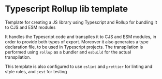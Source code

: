 # Typescript Rollup lib template

Template for creating a JS library using Typescript and Rollup for bundling it to CJS and ESM modules

It handles the Typescript code and transpiles it to CJS and ESM modules, in order to provide both types of export. Moreover it also generates a type declaration file, to be used in Typescript projects.
The transpilation is performed using `rollup` as a bundler and `esbuild` for the actual transpilation.

This template is also configured to use `eslint` and `prettier` for linting and style rules, and `jest` for testing